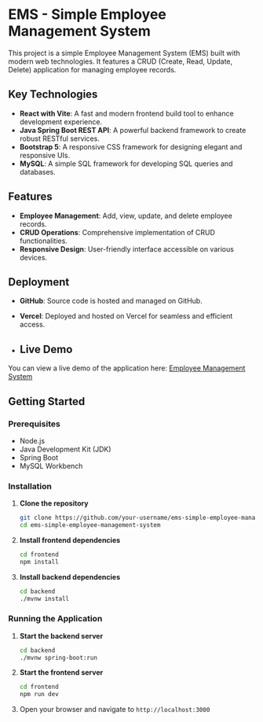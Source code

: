 # EMS - Simple Employee Management System

This project is a simple Employee Management System (EMS) built with modern web technologies. It features a CRUD (Create, Read, Update, Delete) application for managing employee records.

## Key Technologies

- **React with Vite**: A fast and modern frontend build tool to enhance development experience.
- **Java Spring Boot REST API**: A powerful backend framework to create robust RESTful services.
- **Bootstrap 5**: A responsive CSS framework for designing elegant and responsive UIs.
- **MySQL**: A simple SQL framework for developing SQL queries and databases.

## Features

- **Employee Management**: Add, view, update, and delete employee records.
- **CRUD Operations**: Comprehensive implementation of CRUD functionalities.
- **Responsive Design**: User-friendly interface accessible on various devices.

## Deployment

- **GitHub**: Source code is hosted and managed on GitHub.
- **Vercel**: Deployed and hosted on Vercel for seamless and efficient access.

- ## Live Demo
You can view a live demo of the application here: [Employee Management System](https://employee-management-system-amber.vercel.app/)


## Getting Started

### Prerequisites

- Node.js
- Java Development Kit (JDK)
- Spring Boot
- MySQL Workbench

### Installation

1. **Clone the repository**

    ```bash
    git clone https://github.com/your-username/ems-simple-employee-management-system.git
    cd ems-simple-employee-management-system
    ```

2. **Install frontend dependencies**

    ```bash
    cd frontend
    npm install
    ```

3. **Install backend dependencies**

    ```bash
    cd backend
    ./mvnw install
    ```

### Running the Application

1. **Start the backend server**

    ```bash
    cd backend
    ./mvnw spring-boot:run
    ```

2. **Start the frontend server**

    ```bash
    cd frontend
    npm run dev
    ```

3. Open your browser and navigate to `http://localhost:3000`

